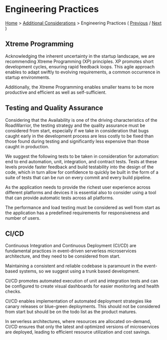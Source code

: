 # Engineering Practices

[Home](../README.md) > [Additional Considerations](../README.md#additional-considerations) > Engineering Practices ( [Previous](./2-technology-stack.md) / [Next](./4-minimum-viable-product.md) )

## Xtreme Programming

Acknowledging the inherent uncertainty in the startup landscape, we are recommending Xtreme Programming (XP) principles. XP promotes short development cycles, ensuring rapid feedback loops. This agile approach enables to adapt swiftly to evolving requirements, a common occurrence in startup environments.

Additionally, the Xtreme Programming enables smaller teams to be more productive and efficient as well as self-sufficient.

## Testing and Quality Assurance

Considering that the Availability is one of the driving characteristics of the RoadWarrior, the testing strategy and the quality assurance must be considered from start, especially if we take in consideration that bugs caught early in the development process are less costly to be fixed than those found during testing and significantly less expensive than those caught in production. 

We suggest the following tests to be taken in consideration for automation: end to end automation, unit, integration, and contract tests. Tests at these levels provide faster feedback and build testability into the design of the code, which in turn allow for confidence to quickly be built in the form of a suite of tests that can be run on every commit and every build pipeline.

As the application needs to provide the richest user experience across different platforms and devices it is essential also to consider using a tool that can provide automatic tests across all platforms.

The performance and load testing must be considered as well from start as the application has a predefined requirements for responsiveness and number of users.

## CI/CD

Continuous Integration and Continuous Deployment (CI/CD) are fundamental practices in event-driven serverless microservices architecture, and they need to be considered from start.

Maintaining a consistent and reliable codebase is paramount in the event-based systems, so we suggest using a trunk based development. 

CI/CD promotes automated execution of unit and integration tests and can be configured to create visual dashboards for easier monitoring and health checks.

CI/CD enables implementation of automated deployment strategies like canary releases or blue-green deployments. This should not be considered from start but should be on the todo list as the product matures.

In serverless architectures, where resources are allocated on-demand, CI/CD ensures that only the latest and optimized versions of microservices are deployed, leading to efficient resource utilization and cost savings.
